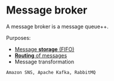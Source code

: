 # Message broker

A message broker is a message queue++.

Purposes:
* [Message **storage** (FIFO)](../core-functionalities/data-storage.md)
* [**Routing** of messages](../core-functionalities/routing.md)
* Message transformation

~~~admonish example
Amazon SNS, Apache Kafka, RabbitMQ
~~~
